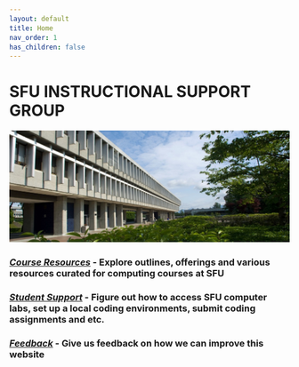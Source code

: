 ```yaml
---
layout: default
title: Home
nav_order: 1
has_children: false
---
```



# SFU INSTRUCTIONAL SUPPORT GROUP

![SFU COMPUTING SCIENCE BUILDING](/images/1463773966245.jpg)




### [*Course Resources*](https://seenan21.github.io/SFU-INSTRUCTIONAL-SUPPORT-GROUP/docs/courseresources/courseResources.html) - Explore outlines, offerings and various resources curated for computing courses at SFU

### [*Student Support*](https://seenan21.github.io/SFU-INSTRUCTIONAL-SUPPORT-GROUP/docs/support/support.html) - Figure out how to access SFU computer labs, set up a local coding environments, submit coding assignments and etc.

### [*Feedback*](https://seenan21.github.io/SFU-INSTRUCTIONAL-SUPPORT-GROUP/docs/Feedback.html) - Give us feedback on how we can improve this website









